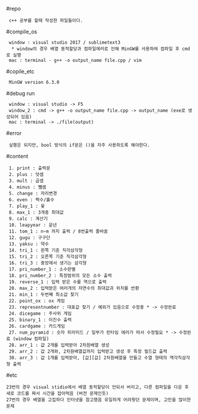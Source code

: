 #repo
     
     c++ 공부를 할때 작성한 파일들이다.


#compile_os
     
     window : visual studio 2017 / sublimetext3
      * window의 경우 배열 동적할당과 컴파일에러로 인해 MinGW를 사용하여 컴파일 후 cmd로 실행
     mac : terminal - g++ -o output_name file.cpp / vim

#copile_etc

     MinGW version 6.3.0

#debug run

     window : visual studio -> F5 
     window_2 : cmd -> g++ -o output_name file.cpp -> output_name (exe로 생성되어 있음)
     mac : terminal -> ./file(output)

#error
     
     실행은 되지만, bool 방식의 if문은 ()을 자주 사용하도록 해야한다.


#content
    
     1. print : 출력문
     2. plus : 덧셈
     3. mult : 곱셈
     4. minus : 뺄셈
     5. change : 자리변경
     6. even : 짝수/홀수
     7. play_1 : 윷
     8. max_1 : 3개중 최대값
     9. calc : 계산기
     10. leapyear : 윤년
     11. tom_1 : n~m 까지 출력 / 8번출력 줄바꿈
     12. gugu : 구구단
     13. yaksu : 약수
     14. tri_1 : 왼쪽 기준 직각삼각형
     15. tri_2 : 오른쪽 기준 직각삼각형
     16. tri_3 : 중앙에서 생기는 삼각형
     17. pri_number_1 : 소수판별
     18. pri_number_2 : 특정범위의 모든 소수 출력     
     19. reverse_1 : 입력 받은 수를 역으로 출력
     20. max_2 : 입력받은 여러개의 자연수의 최대값과 위치를 반환
     21. min_1 : 두번째 최소값 찾기
     22. point_ox : ox 게임 
     23. representnumber : 대표값 찾기 / 예외가 있음으로 수정중 * -> 수정완료
     24. dicegame : 주사위 게임
     25. binary_1 : 이진수 출력
     26. cardgame : 카드게임
     27. num_pyramid : 숫자 피라미드 / 일부가 런타임 에러가 떠서 수정필요 * -> 수정완료 (window 컴파일)
     28. arr_1 : 값 2개를 입력받아 2차원배열 생성
     29. arr_2 : 값 2개와, 2차원배열값까지 입력받고 생성 후 특정 필드값 출력 
     30. arr_3 : 값 1개를 입력받아, [값][값] 2차원배열을 만들고 수열 형태의 역각직삼각형 출력 

#etc

    23번의 경우 visual stidio에서 배열 동적할당이 안되서 버리고, 다른 컴파일을 다운 후 새로 코드를 짜서 시간을 잡아먹음 (버전 문제인듯)
    27번의 경우 배열을 고집하다 인터넷을 참고했음 유일하게 어려웟던 문제이며, 고민을 많이한 문제 
